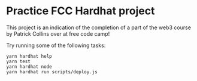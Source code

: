# Practice FCC Hardhat project

This project is an indication of the completion of a part of the web3 course by Patrick Collins over at free code camp!

Try running some of the following tasks:

```shell
yarn hardhat help
yarn test
yarn hardhat node
yarn hardhat run scripts/deploy.js
```
